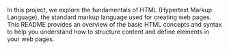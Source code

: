 In this project, we explore the fundamentals of HTML (Hypertext Markup Language), the standard markup language used for creating web pages. This README provides an overview of the basic HTML concepts and syntax to help you understand how to structure content and define elements in your web pages.
